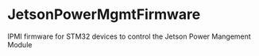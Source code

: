 # JetsonPowerMgmtFirmware
IPMI firmware for STM32 devices to control the Jetson Power Mangement Module
